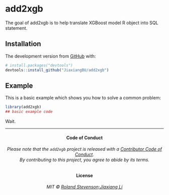 
<!-- README.md is generated from README.Rmd. Please edit that file -->

# add2xgb

<!-- badges: start -->

<!-- badges: end -->

The goal of add2xgb is to help translate XGBoost model R object into SQL
statement.

## Installation

The development version from [GitHub](https://github.com/) with:

``` r
# install.packages("devtools")
devtools::install_github("JiaxiangBU/add2xgb")
```

## Example

This is a basic example which shows you how to solve a common problem:

``` r
library(add2xgb)
## basic example code
```

Wait.

-----

<h4 align="center">

**Code of Conduct**

</h4>

<h6 align="center">

Please note that the `add2xgb` project is released with a [Contributor
Code of Conduct](.github/CODE_OF_CONDUCT.md).<br>By contributing to this
project, you agree to abide by its terms.

</h6>

<h4 align="center">

**License**

</h4>

<h6 align="center">

MIT © [Roland Stevenson;Jiaxiang Li](LICENSE.md)

</h6>
